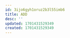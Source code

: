 ```yaml
---
id: 3ijo6gyh1oruz2b3l55imb6
title: ADD
desc: ''
updated: 1701431529349
created: 1701431529349
---
```

